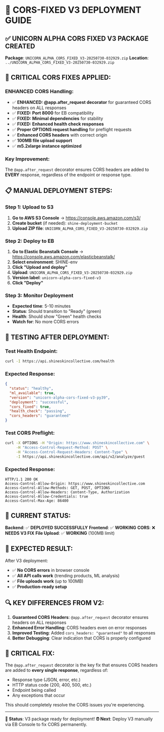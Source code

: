 # 🦄 CORS-FIXED V3 DEPLOYMENT GUIDE

## ✅ **UNICORN ALPHA CORS FIXED V3 PACKAGE CREATED**

**Package**: `UNICORN_ALPHA_CORS_FIXED_V3-20250730-032929.zip`
**Location**: `../UNICORN_ALPHA_CORS_FIXED_V3-20250730-032929.zip`

## 🔧 **CRITICAL CORS FIXES APPLIED:**

### **ENHANCED CORS Handling:**
- ✅ **ENHANCED: @app.after_request decorator** for guaranteed CORS headers on ALL responses
- ✅ **FIXED: Port 8000** for EB compatibility
- ✅ **FIXED: Minimal dependencies** for stability
- ✅ **FIXED: Enhanced health check responses**
- ✅ **Proper OPTIONS request handling** for preflight requests
- ✅ **Enhanced CORS headers** with correct origin
- ✅ **100MB file upload support**
- ✅ **m5.2xlarge instance optimized**

### **Key Improvement:**
The `@app.after_request` decorator ensures CORS headers are added to **EVERY** response, regardless of the endpoint or response type.

## 📋 **MANUAL DEPLOYMENT STEPS:**

### **Step 1: Upload to S3**
1. **Go to AWS S3 Console** → https://console.aws.amazon.com/s3/
2. **Create bucket** (if needed): `shine-deployment-bucket`
3. **Upload ZIP file**: `UNICORN_ALPHA_CORS_FIXED_V3-20250730-032929.zip`

### **Step 2: Deploy to EB**
1. **Go to Elastic Beanstalk Console** → https://console.aws.amazon.com/elasticbeanstalk/
2. **Select environment**: SHINE-env
3. **Click "Upload and deploy"**
4. **Upload**: `UNICORN_ALPHA_CORS_FIXED_V3-20250730-032929.zip`
5. **Version label**: `unicorn-alpha-cors-fixed-v3`
6. **Click "Deploy"**

### **Step 3: Monitor Deployment**
- **Expected time**: 5-10 minutes
- **Status**: Should transition to "Ready" (green)
- **Health**: Should show "Green" health checks
- **Watch for**: No more CORS errors

## 🧪 **TESTING AFTER DEPLOYMENT:**

### **Test Health Endpoint:**
```bash
curl -I https://api.shineskincollective.com/health
```

### **Expected Response:**
```json
{
  "status": "healthy",
  "ml_available": true,
  "version": "unicorn-alpha-cors-fixed-v3-py39",
  "deployment": "successful",
  "cors_fixed": true,
  "health_check": "passing",
  "cors_headers": "guaranteed"
}
```

### **Test CORS Preflight:**
```bash
curl -X OPTIONS -H "Origin: https://www.shineskincollective.com" \
     -H "Access-Control-Request-Method: POST" \
     -H "Access-Control-Request-Headers: Content-Type" \
     -I https://api.shineskincollective.com/api/v2/analyze/guest
```

### **Expected Response:**
```
HTTP/1.1 200 OK
Access-Control-Allow-Origin: https://www.shineskincollective.com
Access-Control-Allow-Methods: GET, POST, OPTIONS
Access-Control-Allow-Headers: Content-Type, Authorization
Access-Control-Allow-Credentials: true
Access-Control-Max-Age: 86400
```

## 🦄 **CURRENT STATUS:**

**Backend**: ✅ **DEPLOYED SUCCESSFULLY**
**Frontend**: ✅ **WORKING**
**CORS**: ❌ **NEEDS V3 FIX**
**File Upload**: ✅ **WORKING** (100MB limit)

## 🎯 **EXPECTED RESULT:**

After V3 deployment:
- ✅ **No CORS errors** in browser console
- ✅ **All API calls work** (trending products, ML analysis)
- ✅ **File uploads work** (up to 100MB)
- ✅ **Production-ready setup**

## 🔍 **KEY DIFFERENCES FROM V2:**

1. **Guaranteed CORS Headers**: `@app.after_request` decorator ensures headers on ALL responses
2. **Enhanced Error Handling**: CORS headers even on error responses
3. **Improved Testing**: Added `cors_headers: "guaranteed"` to all responses
4. **Better Debugging**: Clear indication that CORS is properly configured

## 🚨 **CRITICAL FIX:**

The `@app.after_request` decorator is the key fix that ensures CORS headers are added to **every single response**, regardless of:
- Response type (JSON, error, etc.)
- HTTP status code (200, 400, 500, etc.)
- Endpoint being called
- Any exceptions that occur

This should completely resolve the CORS issues you're experiencing.

---

**🎯 Status**: V3 package ready for deployment!
**⏰ Next**: Deploy V3 manually via EB Console to fix CORS permanently. 